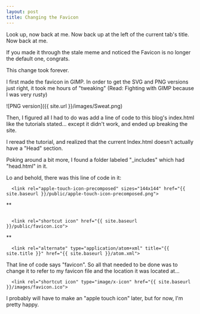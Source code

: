 ```yaml
---
layout: post
title: Changing the Favicon
---
```


Look up, now back at me. Now back up at the left of the current tab's title. Now back at me.

If you made it through the stale meme and noticed the Favicon is no longer the default one, congrats.

This change took forever.

I first made the favicon in GIMP. In order to get the SVG and PNG versions just right, it took me hours of "tweaking" (Read: Fighting with GIMP because I was very rusty)

![PNG version]({{ site.url }}/images/Sweat.png)

Then, I figured all I had to do was add a line of code to this blog's index.html like the tutorials stated... except it didn't work, and ended up breaking the site.

I reread the tutorial, and realized that the current Index.html doesn't actually have a "Head" section.

Poking around a bit more, I found a folder labeled "_includes" which had "head.html" in it.

Lo and behold, there was this line of code in it:

```
  <link rel="apple-touch-icon-precomposed" sizes="144x144" href="{{ site.baseurl }}/public/apple-touch-icon-precomposed.png">
```
**
```

  <link rel="shortcut icon" href="{{ site.baseurl }}/public/favicon.ico">
```
**
```
  <link rel="alternate" type="application/atom+xml" title="{{ site.title }}" href="{{ site.baseurl }}/atom.xml">
```

That line of code says "favicon". So all that needed to be done was to change it to refer to my favicon file and the location it was located at...

```
  <link rel="shortcut icon" type="image/x-icon" href="{{ site.baseurl }}/images/favicon.ico">
```

I probably will have to make an "apple touch icon" later, but for now, I'm pretty happy.